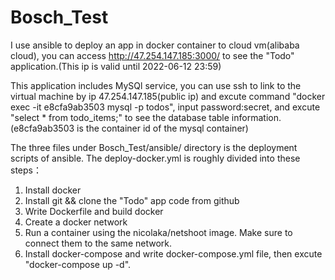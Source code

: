 # Bosch_Test
I use ansible to deploy an app in docker container to cloud vm(alibaba cloud), you can access http://47.254.147.185:3000/ to see the "Todo" application.(This ip is valid until 2022-06-12 23:59)

This application includes MySQl service, you can use ssh to link to the virtual machine by ip 47.254.147.185(public ip) 
and excute command "docker exec -it e8cfa9ab3503 mysql -p todos", input password:secret, and excute "select * from todo_items;" to see the database table information. 
(e8cfa9ab3503 is the container id of the mysql container)

The three files under Bosch_Test/ansible/ directory is the deployment scripts of ansible. The deploy-docker.yml is roughly divided into these steps：

1. Install docker 
2. Install git && clone the "Todo" app code from github
3. Write Dockerfile and build docker
4. Create a docker network
5. Run a container using the nicolaka/netshoot image. Make sure to connect them to the same network.
6. Install docker-compose and write docker-compose.yml file, then excute "docker-compose up -d".
